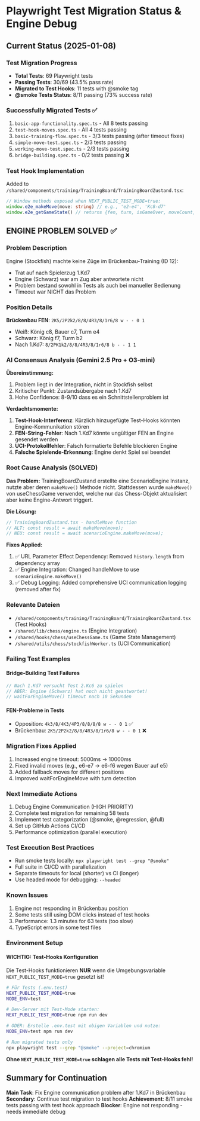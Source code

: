 # Playwright Test Migration Status & Engine Debug

## Current Status (2025-01-08)

### Test Migration Progress
- **Total Tests**: 69 Playwright tests
- **Passing Tests**: 30/69 (43.5% pass rate)
- **Migrated to Test Hooks**: 11 tests with @smoke tag
- **@smoke Tests Status**: 8/11 passing (73% success rate)

### Successfully Migrated Tests ✅
1. `basic-app-functionality.spec.ts` - All 8 tests passing
2. `test-hook-moves.spec.ts` - All 4 tests passing  
3. `basic-training-flow.spec.ts` - 3/3 tests passing (after timeout fixes)
4. `simple-move-test.spec.ts` - 2/3 tests passing
5. `working-move-test.spec.ts` - 2/3 tests passing
6. `bridge-building.spec.ts` - 0/2 tests passing ❌

### Test Hook Implementation
Added to `/shared/components/training/TrainingBoard/TrainingBoardZustand.tsx`:
```typescript
// Window methods exposed when NEXT_PUBLIC_TEST_MODE=true:
window.e2e_makeMove(move: string) // e.g., 'e2-e4', 'Kc8-d7'
window.e2e_getGameState() // returns {fen, turn, isGameOver, moveCount, pgn}
```

## ENGINE PROBLEM SOLVED ✅

### Problem Description
Engine (Stockfish) machte keine Züge im Brückenbau-Training (ID 12):
- Trat auf nach Spielerzug 1.Kd7
- Engine (Schwarz) war am Zug aber antwortete nicht
- Problem bestand sowohl in Tests als auch bei manueller Bedienung
- Timeout war NICHT das Problem

### Position Details
**Brückenbau FEN**: `2K5/2P2k2/8/8/4R3/8/1r6/8 w - - 0 1`
- Weiß: König c8, Bauer c7, Turm e4
- Schwarz: König f7, Turm b2
- Nach 1.Kd7: `8/2PK1k2/8/8/4R3/8/1r6/8 b - - 1 1`

### AI Consensus Analysis (Gemini 2.5 Pro + O3-mini)

**Übereinstimmung:**
1. Problem liegt in der Integration, nicht in Stockfish selbst
2. Kritischer Punkt: Zustandsübergabe nach 1.Kd7
3. Hohe Confidence: 8-9/10 dass es ein Schnittstellenproblem ist

**Verdachtsmomente:**
1. **Test-Hook-Interferenz**: Kürzlich hinzugefügte Test-Hooks könnten Engine-Kommunikation stören
2. **FEN-String-Fehler**: Nach 1.Kd7 könnte ungültiger FEN an Engine gesendet werden
3. **UCI-Protokollfehler**: Falsch formatierte Befehle blockieren Engine
4. **Falsche Spielende-Erkennung**: Engine denkt Spiel sei beendet

### Root Cause Analysis (SOLVED)

**Das Problem:** TrainingBoardZustand erstellte eine ScenarioEngine Instanz, nutzte aber deren `makeMove()` Methode nicht. Stattdessen wurde `makeMove()` von useChessGame verwendet, welche nur das Chess-Objekt aktualisiert aber keine Engine-Antwort triggert.

**Die Lösung:** 
```typescript
// TrainingBoardZustand.tsx - handleMove function
// ALT: const result = await makeMove(move);
// NEU: const result = await scenarioEngine.makeMove(move);
```

**Fixes Applied:**
1. ✅ URL Parameter Effect Dependency: Removed `history.length` from dependency array
2. ✅ Engine Integration: Changed handleMove to use `scenarioEngine.makeMove()`
3. ✅ Debug Logging: Added comprehensive UCI communication logging (removed after fix)

### Relevante Dateien
- `/shared/components/training/TrainingBoard/TrainingBoardZustand.tsx` (Test Hooks)
- `/shared/lib/chess/engine.ts` (Engine Integration)
- `/shared/hooks/chess/useChessGame.ts` (Game State Management)
- `/shared/utils/chess/stockfishWorker.ts` (UCI Communication)

### Failing Test Examples

#### Bridge-Building Test Failures
```typescript
// Nach 1.Kd7 versucht Test 2.Kc6 zu spielen
// ABER: Engine (Schwarz) hat noch nicht geantwortet!
// waitForEngineMove() timeout nach 10 Sekunden
```

#### FEN-Probleme in Tests
- Opposition: `4k3/8/4K3/4P3/8/8/8/8 w - - 0 1` ✅
- Brückenbau: `2K5/2P2k2/8/8/4R3/8/1r6/8 w - - 0 1` ❌

### Migration Fixes Applied
1. Increased engine timeout: 5000ms → 10000ms
2. Fixed invalid moves (e.g., e6-e7 → e6-f6 wegen Bauer auf e5)
3. Added fallback moves for different positions
4. Improved waitForEngineMove with turn detection

### Next Immediate Actions
1. Debug Engine Communication (HIGH PRIORITY)
2. Complete test migration for remaining 58 tests
3. Implement test categorization (@smoke, @regression, @full)
4. Set up GitHub Actions CI/CD
5. Performance optimization (parallel execution)

### Test Execution Best Practices
- Run smoke tests locally: `npx playwright test --grep "@smoke"`
- Full suite in CI/CD with parallelization
- Separate timeouts for local (shorter) vs CI (longer)
- Use headed mode for debugging: `--headed`

### Known Issues
1. Engine not responding in Brückenbau position
2. Some tests still using DOM clicks instead of test hooks
3. Performance: 1.3 minutes for 63 tests (too slow)
4. TypeScript errors in some test files

### Environment Setup

#### WICHTIG: Test-Hooks Konfiguration
Die Test-Hooks funktionieren **NUR** wenn die Umgebungsvariable `NEXT_PUBLIC_TEST_MODE=true` gesetzt ist!

```bash
# Für Tests (.env.test)
NEXT_PUBLIC_TEST_MODE=true
NODE_ENV=test

# Dev-Server mit Test-Mode starten:
NEXT_PUBLIC_TEST_MODE=true npm run dev

# ODER: Erstelle .env.test mit obigen Variablen und nutze:
NODE_ENV=test npm run dev

# Run migrated tests only
npx playwright test --grep "@smoke" --project=chromium
```

**Ohne `NEXT_PUBLIC_TEST_MODE=true` schlagen alle Tests mit Test-Hooks fehl!**

## Summary for Continuation
**Main Task**: Fix Engine communication problem after 1.Kd7 in Brückenbau
**Secondary**: Continue test migration to test hooks
**Achievement**: 8/11 smoke tests passing with test hook approach
**Blocker**: Engine not responding - needs immediate debug
